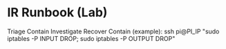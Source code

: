 ﻿# IR Runbook (Lab)
Triage  Contain  Investigate  Recover
Contain (example):
ssh pi@PI_IP "sudo iptables -P INPUT DROP; sudo iptables -P OUTPUT DROP"
